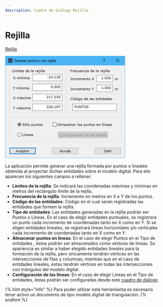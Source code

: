 ```yaml
---
description: Cuadro de diálogo Rejilla
---
```


# Rejilla

[Rejilla](../../como.../como-rejilla.md)

![Cuadro de di&#xE1;logo Rejilla](../../../.gitbook/assets/image%20%2884%29.png)

La aplicación permite generar una rejilla formada por puntos o lineales obtenida al proyectar dichas entidades sobre el modelo digital. Para ello aparecen los siguientes campos a rellenar:

* **Límites de la rejilla**: Se indicará las coordenadas máximas y mínimas en metros del rectángulo limite de la rejilla.
* **Frecuencia de la rejilla**: Incremento en metros en X e Y de los puntos.
* **Código de las entidades**: Código en el cual serán registradas las entidades que formen la rejilla.
* **Tipo de entidades**: Las entidades generadas en la rejilla podrán ser Puntos o Líneas. En el caso de elegir entidades puntuales, se registrará un punto cada incremento de coordenadas tanto en X como en Y. Si se eligen entidades lineales, se registrará líneas horizontales y/o verticales cada incremento de coordenadas tanto en X como en Y.
* **Almacenar puntos en líneas**: En el caso de elegir Puntos en el Tipo de entidades , éstos podrán ser almacenados como vértices de líneas. Su apariencia es similar a haber elegido entidades lineales para la formación de la rejilla, pero únicamente tendrán vértices en las intersecciones de filas y columnas; mientras que en el caso de entidades lineales, éstas tendrán vértices en todas las intersecciones con triángulos del modelo digital.
* **Configuración de las líneas**: En el caso de elegir Líneas en el Tipo de entidades, éstas podrán ser configuradas desde este [cuadro de diálogo](configuracion-de-las-lineas-de-la-rejilla.md)

{% hint style="info" %}
Para poder utilizar esta herramienta es necesario tener activo un documento de tipo modelo digital de triangulación.
{% endhint %}

